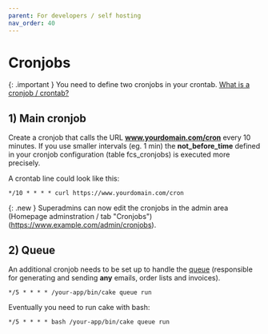 ```yaml
---
parent: For developers / self hosting
nav_order: 40
---
```


# Cronjobs

{: .important }
You need to define two cronjobs in your crontab. [What is a cronjob / crontab?](https://itsfoss.com/cron-job/)

## 1) Main cronjob

Create a cronjob that calls the URL **www.yourdomain.com/cron** every 10 minutes. If you use smaller intervals (eg. 1 min) the **not_before_time** defined in your cronjob configuration (table fcs_cronjobs) is executed more precisely.

A crontab line could look like this:

`*/10 * * * * curl https://www.yourdomain.com/cron`

{: .new }
Superadmins can now edit the cronjobs in the admin area (Homepage adminstration / tab "Cronjobs") (https://www.example.com/admin/cronjobs).

## 2) Queue

An additional cronjob needs to be set up to handle the [queue](https://github.com/dereuromark/cakephp-queue) (responsible for generating and sending **any** emails, order lists and invoices).

`*/5 * * * * /your-app/bin/cake queue run`

Eventually you need to run cake with bash:

`*/5 * * * * bash /your-app/bin/cake queue run`


